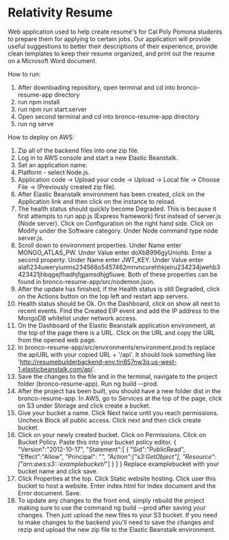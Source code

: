 # **Relativity Resume**
Web application used to help create resumé's for Cal Poly Pomona students
to prepare them for applying to certain jobs. Our application will provide
useful suggestions to better their descriptions of their experience,
provide clean templates to keep their resume organized,
and print out the resume on a Microsoft Word document.

How to run:
1. After downloading repository, open terminal and cd into bronco-resume-app directory
2. run npm install
3. run npm run start:server
4. Open second terminal and cd into bronco-resume-app directory
5. run ng serve

How to deploy on AWS:
1. Zip all of the backend files into one zip file.
2. Log in to AWS console and start a new Elastic Beanstalk.
3. Set an application name.
4. Platform - select Node.js.
5. Application code -> Upload your code -> Upload -> Local file -> Choose File -> (Previously created zip file).
6. After Elastic Beanstalk environment has been created, click on the Application link and then click on the instance to reload.
7. The health status should quickly become Degraded. This is because it first attempts to run app.js (Express framework) first instead of server.js (Node server). Click on Configuration on the right hand side. Click on Modify under the Software category. Under Node command type node server.js. 
8. Scroll down to environment properties. Under Name enter MONGO_ATLAS_PW. Under Value enter doXbB996gyUniohb. Enter a second property. Under Name enter JWT_KEY. Under Value enter alafi234uweryiumns234568o5457462mnvncurehhkjeiru234234jwehb3423421jhbqgejfhadhjfgjamsdhjgfiuwe. Both of these properties can be found in bronco-resume-app/src/nodemon.json.
9. After the update has finished, if the Health status is still Degraded, click on the Actions button on the top left and restart app servers.
10. Health status should be Ok. On the Dashboard, click on show all next to recent events. Find the Created EIP event and add the IP address to the MongoDB whitelist under network access.
11. On the Dashboard of the Elastic Beanstalk application environment, at the top of the page there is a URL. Click on the URL and copy the URL from the opened web page.
12. In bronco-resume-app/src/environments/environment.prod.ts replace the apiURL with your copied URL + '/api'. It should look something like 'http://resumebuilderbackend-env.tin857nw3q.us-west-1.elasticbeanstalk.com/api'.
13. Save the changes to the file and in the terminal, navigate to the project folder (bronco-resume-app). Run ng build --prod.
14. After the project has been built, you should have a new folder dist in the bronco-resume-app. In AWS, go to Services at the top of the page, click on S3 under Storage and click create a bucket.
15. Give your bucket a name. Click Next twice until you reach permissions. Uncheck Block all public access. Click next and then click create bucket.
16. Click on your newly created bucket. Click on Permissions. Click on Bucket Policy. Paste this into your bucket policy editor.
{
  "Version":"2012-10-17",
  "Statement":[
    {
      "Sid":"PublicRead",
      "Effect":"Allow",
      "Principal": "*",
      "Action":["s3:GetObject"],
      "Resource":["arn:aws:s3:::examplebucket/*"]
    }
  ]
}
Replace examplebucket with your bucket name and click save.
17. Click Properties at the top. Click Static website hosting. Click user this bucket to host a website. Enter index.html for Index document and the Error document. Save.
18. To update any changes to the front end, simply rebuild the project making sure to use the command ng build --prod after saving your changes. Then just upload the new files to your S3 bucket. If you need to make changes to the backend you'll need to save the changes and rezip and upload the new zip file to the Elastic Beanstalk environment.